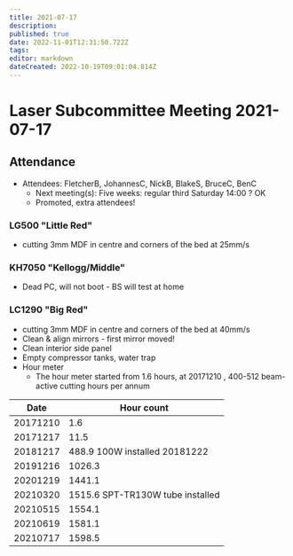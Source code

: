 ```yaml
---
title: 2021-07-17
description: 
published: true
date: 2022-11-01T12:31:50.722Z
tags: 
editor: markdown
dateCreated: 2022-10-19T09:01:04.814Z
---
```


# Laser Subcommittee Meeting 2021-07-17

## Attendance

* Attendees: FletcherB, JohannesC, NickB, BlakeS, BruceC, BenC
  * Next meeting(s): Five weeks: regular third Saturday 14:00 ? OK
  * Promoted, extra attendees!

### LG500 "Little Red"

* cutting 3mm MDF in centre and corners of the bed at 25mm/s

### KH7050 "Kellogg/Middle"

* Dead PC, will not boot - BS will test at home

### LC1290 "Big Red"

* cutting 3mm MDF in centre and corners of the bed at 40mm/s
* Clean & align mirrors - first mirror moved!
* Clean interior side panel
* Empty compressor tanks, water trap
* Hour meter
  * The hour meter started from 1.6 hours, at 20171210 , 400-512 beam-active cutting hours per annum

| Date     | Hour count                       |
|----------|----------------------------------|
| 20171210 | 1.6                              |
| 20171217 | 11.5                             |
| 20181217 | 488.9 100W installed 20181222    |
| 20191216 | 1026.3                           |
| 20201219 | 1441.1                           |
| 20210320 | 1515.6 SPT-TR130W tube installed |
| 20210515 | 1554.1                           |
| 20210619 | 1581.1                           |
| 20210717 | 1598.5                           |
